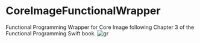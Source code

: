 # CoreImageFunctionalWrapper
Functional Programming Wrapper for Core Image following Chapter 3 of the Functional Programming Swift book.
![gr](https://user-images.githubusercontent.com/5378604/48666958-d1b7d780-ea80-11e8-8d2d-0c1774e012f0.jpg)

